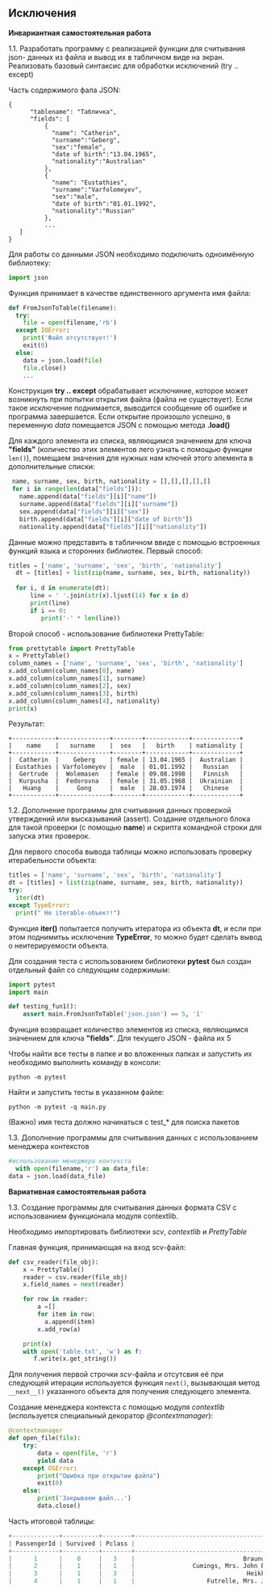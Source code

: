 ## Исключения

**Инвариантная самостоятельная работа**

1.1. Разработать программу с реализацией функции для считывания json- данных из файла и вывод их в табличном виде на экран. Реализовать базовый синтаксис для обработки исключений (try .. except) 

Часть содержимого фала JSON:

```
{
	  "tablename": "Табличка",
	  "fields": [
	      {
	        "name": "Catherin",
	        "surname":"Geberg",
            "sex":"female",
            "date of birth":"13.04.1965",
            "nationality":"Australian"
	      },
	      {
	        "name": "Eustathies",
	        "surname":"Varfolomeyev",
            "sex":"male",
            "date of birth":"01.01.1992",
            "nationality":"Russian"
	      },
          ...
   ]
}
```

Для работы со данными JSON необходимо подключить одноимённую библиотеку: 

```python
import json
```
Функция принимает в качестве единственного аргумента имя файла:
```Python
def FromJsonToTable(filename):
  try:
    file = open(filename,'rb')
  except IOError:
    print('Файл отсутствует!')
    exit(0)
  else:
    data = json.load(file)
    file.close()
    ...
```
Конструкция **try .. except** обрабатывает исключиние, которое может возникнуть при попытки открытия файла (файла не существует). Если такое исключение поднимается, выводится сообщение об ошибке и программа завершается. Если открытие произошло успешно, в переменную *data* помещается JSON c помощью метода **.load()**

Для каждого элемента из списка, являющимся значением для ключа **"fields"** (количество этих элементов лего узнать с помощью функции `len()`), помещаем значения для нужных нам ключей этого элемента в дополнительные списки:

 ``` python
  name, surname, sex, birth, nationality = [],[],[],[],[]
  for i in range(len(data["fields"])):
    name.append(data["fields"][i]["name"])
    surname.append(data["fields"][i]["surname"])
    sex.append(data["fields"][i]["sex"])
    birth.append(data["fields"][i]["date of birth"])
    nationality.append(data["fields"][i]["nationality"])
 ```

Данные можно представить в табличном ввиде с  помощью встроенных функций языка и сторонних библиотек. Первый способ:
```python
titles = ['name', 'surname', 'sex', 'birth', 'nationality']
  dt = [titles] + list(zip(name, surname, sex, birth, nationality))
    
  for i, d in enumerate(dt):
      line = ' '.join(str(x).ljust(14) for x in d)
      print(line)
      if i == 0:
         print('-' * len(line))
```

Второй способ - использование библиотеки PrettyTable:

```Python 
from prettytable import PrettyTable
x = PrettyTable()
column_names = ['name', 'surname', 'sex', 'birth', 'nationality']
x.add_column(column_names[0], name)
x.add_column(column_names[1], surname)
x.add_column(column_names[2], sex)
x.add_column(column_names[3], birth)
x.add_column(column_names[4], nationality)
print(x)
```

Результат:

```
+------------+--------------+--------+------------+-------------+
|    name    |   surname    |  sex   |   birth    | nationality |
+------------+--------------+--------+------------+-------------+
|  Catherin  |    Geberg    | female | 13.04.1965 |  Australian |
| Eustathies | Varfolomeyev |  male  | 01.01.1992 |   Russian   |
|  Gertrude  |  Wolemasen   | female | 09.08.1998 |   Finnish   |
|  Kurpusha  |  Fedorovna   | female | 31.05.1968 |  Ukrainian  |
|   Huang    |     Gong     |  male  | 28.03.1974 |   Chinese   |
+------------+--------------+--------+------------+-------------+
```

1.2. Дополнение программы для считывания данных проверкой утверждений или высказываний (assert). Создание отдельного блока для такой проверки (с помощью __name__) и скрипта командной строки для запуска этих проверок. 

Для первого способа вывода таблицы можно использовать проверку итерабельности объекта:

```python
titles = ['name', 'surname', 'sex', 'birth', 'nationality']
dt = [titles] + list(zip(name, surname, sex, birth, nationality))
try:
  iter(dt)
except TypeError:
  print(" Не iterable-объект!")
```

Функция **iter()** попытается получить итератора из объекта **dt**, и если при этом поднимитьь исключение **TypeError**, то можно будет сделать вывод о неитерируемости объекта.

Для создания теста с использованием библиотеки **pytest** был создан отдельный файл со следующим содержимым:

```python
import pytest
import main

def testing_fun1():
    assert main.FromJsonToTable('json.json') == 5, '1'
```

Функция возвращает количество элементов из списка, являющимся значением для ключа **"fields"**. Для текущего JSON - файла их 5

Чтобы найти все тесты в папке и во вложенных папках и запустить их необходимо выполнить команду в консоли: 

```
python -m pytest
```

Найти и запустить тесты в указанном файле: 

```
python -m pytest -q main.py
```

(Важно) имя теста должно начинаться с test_* для поиска пакетов

1.3. Дополнение программы для считывания данных с использованием менеджера контекстов 

```python
#использование менеджера контекста
  with open(filename,'r') as data_file:    
data = json.load(data_file)
```
**Вариативная самостоятельная работа**

1.3. Создание программы для считывания данных формата CSV c использованием функционала модуля contextlib. 

Необходимо импортировать библиотеки *scv*, *contextlib* и *PrettyTable*

Главная функция, принимающая на вход scv-файл:

```python
def csv_reader(file_obj):
    x = PrettyTable()
    reader = csv.reader(file_obj)
    x.field_names = next(reader)

    for row in reader:
        a =[]
        for item in row:
          a.append(item)
        x.add_row(a)

    print(x)
    with open('table.txt', 'w') as f:
       f.write(x.get_string())
```

Для получения первой строчки *scv*-файла и отсутсвия её при следующей итерации используется функция `next()`, вызывающая метод `__next__()` указанного объекта для получения следующего элемента.

Создание менеджера контекста с помощью модуля *contextlib* (используется специальный декоратор *@contextmanager*):

```Python
@contextmanager 
def open_file(file):
    try:
        data = open(file, 'r')
        yield data
    except OSError:
        print("Ошибка при открытии файла")
        exit(0)
    else:
        print('Закрываем файл...')
        data.close()
```

Часть итоговой таблицы:

```python
+-------------+----------+--------+------------------------------------------------------------------------------------+--------+------+-------+-------+--------------------+----------+-----------------+----------+
| PassengerId | Survived | Pclass |                                        Name                                        |  Sex   | Age  | SibSp | Parch |       Ticket       |   Fare   |      Cabin      | Embarked |
+-------------+----------+--------+------------------------------------------------------------------------------------+--------+------+-------+-------+--------------------+----------+-----------------+----------+
|      1      |    0     |   3    |                              Braund, Mr. Owen Harris                               |  male  |  22  |   1   |   0   |     A/5 21171      |   7.25   |                 |    S     |
|      2      |    1     |   1    |                Cumings, Mrs. John Bradley (Florence Briggs Thayer)                 | female |  38  |   1   |   0   |      PC 17599      | 71.2833  |       C85       |    C     |
|      3      |    1     |   3    |                               Heikkinen, Miss. Laina                               | female |  26  |   0   |   0   |  STON/O2. 3101282  |  7.925   |                 |    S     |
|      4      |    1     |   1    |                    Futrelle, Mrs. Jacques Heath (Lily May Peel)                    | female |  35  |   1   |   0   |       113803       |   53.1   |       C123      |    S     |

```




